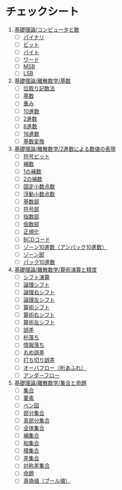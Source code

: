 # チェックシート

1. [基礎理論/コンピュータと数](./basics/_/chapters/computer_and_number.md)
	- [ ] [バイナリ](./basics/_/chapters/computer_and_number.md#バイナリ)
	- [ ] [ビット](./basics/_/chapters/computer_and_number.md#ビット)
	- [ ] [バイト](./basics/_/chapters/computer_and_number.md#バイト)
	- [ ] [ワード](./basics/_/chapters/computer_and_number.md#ワード)
	- [ ] [MSB](./basics/_/chapters/computer_and_number.md#msb)
	- [ ] [LSB](./basics/_/chapters/computer_and_number.md#lsb)
1. [基礎理論/離散数学/基数](./basics/discrete_mathematics/_/chapters/radix.md)
	- [ ] [位取り記数法](./basics/discrete_mathematics/_/chapters/radix.md#位取り記数法)
	- [ ] [基数](./basics/discrete_mathematics/_/chapters/radix.md#基数)
	- [ ] [重み](./basics/discrete_mathematics/_/chapters/radix.md#基数)
	- [ ] [10進数](./basics/discrete_mathematics/_/chapters/radix.md#10進数)
	- [ ] [2進数](./basics/discrete_mathematics/_/chapters/radix.md#2進数)
	- [ ] [8進数](./basics/discrete_mathematics/_/chapters/radix.md#8進数)
	- [ ] [16進数](./basics/discrete_mathematics/_/chapters/radix.md#16進数)
	- [ ] [基数変換](./basics/discrete_mathematics/_/chapters/radix.md#基数変換)
1. [基礎理論/離散数学/2進数による数値の表現](./basics/discrete_mathematics/_/chapters/numeric_representation.md)
	- [ ] [符号ビット](./basics/discrete_mathematics/_/chapters/numeric_representation.md#符号ビット)
	- [ ] [補数](./basics/discrete_mathematics/_/chapters/numeric_representation.md#補数)
	- [ ] [1の補数](./basics/discrete_mathematics/_/chapters/numeric_representation.md#2の補数)
	- [ ] [2の補数](./basics/discrete_mathematics/_/chapters/numeric_representation.md#2の補数)
	- [ ] [固定小数点数](./basics/discrete_mathematics/_/chapters/numeric_representation.md#固定小数点数)
	- [ ] [浮動小数点数](./basics/discrete_mathematics/_/chapters/numeric_representation.md#浮動小数点数)
	- [ ] [基数部](./basics/discrete_mathematics/_/chapters/numeric_representation.md#浮動小数点数)
	- [ ] [符号部](./basics/discrete_mathematics/_/chapters/numeric_representation.md#浮動小数点数)
	- [ ] [指数部](./basics/discrete_mathematics/_/chapters/numeric_representation.md#浮動小数点数)
	- [ ] [仮数部](./basics/discrete_mathematics/_/chapters/numeric_representation.md#浮動小数点数)
	- [ ] [正規化](./basics/discrete_mathematics/_/chapters/numeric_representation.md#浮動小数点数)
	- [ ] [BCDコード](./basics/discrete_mathematics/_/chapters/numeric_representation.md#bcdコード)
	- [ ] [ゾーン10進数（アンパック10進数）](./basics/discrete_mathematics/_/chapters/numeric_representation.md#ゾーン10進数)
	- [ ] [ゾーン部](./basics/discrete_mathematics/_/chapters/numeric_representation.md#ゾーン10進数)
	- [ ] [パック10進数](./basics/discrete_mathematics/_/chapters/numeric_representation.md#パック10進数)
1. [基礎理論/離散数学/算術演算と精度](./basics/discrete_mathematics/_/chapters/arithmetic_operation_and_precision.md)
	- [ ] [シフト演算](./basics/discrete_mathematics/_/chapters/arithmetic_operation_and_precision.md#シフト演算)
	- [ ] [論理シフト](./basics/discrete_mathematics/_/chapters/arithmetic_operation_and_precision.md#論理シフト)
	- [ ] [論理右シフト](./basics/discrete_mathematics/_/chapters/arithmetic_operation_and_precision.md#論理シフト)
	- [ ] [論理左シフト](./basics/discrete_mathematics/_/chapters/arithmetic_operation_and_precision.md#論理シフト)
	- [ ] [算術シフト](./basics/discrete_mathematics/_/chapters/arithmetic_operation_and_precision.md#算術シフト)
	- [ ] [算術右シフト](./basics/discrete_mathematics/_/chapters/arithmetic_operation_and_precision.md#算術シフト)
	- [ ] [算術左シフト](./basics/discrete_mathematics/_/chapters/arithmetic_operation_and_precision.md#算術シフト)
	- [ ] [誤差](./basics/discrete_mathematics/_/chapters/arithmetic_operation_and_precision.md#誤差)
	- [ ] [桁落ち](./basics/discrete_mathematics/_/chapters/arithmetic_operation_and_precision.md#桁落ち)
	- [ ] [情報落ち](./basics/discrete_mathematics/_/chapters/arithmetic_operation_and_precision.md#情報落ち)
	- [ ] [丸め誤差](./basics/discrete_mathematics/_/chapters/arithmetic_operation_and_precision.md#丸め誤差)
	- [ ] [打ち切り誤差](./basics/discrete_mathematics/_/chapters/arithmetic_operation_and_precision.md#打ち切り誤差)
	- [ ] [オーバフロー（桁あふれ）](./basics/discrete_mathematics/_/chapters/arithmetic_operation_and_precision.md#オーバフロー)
	- [ ] [アンダーフロー](./basics/discrete_mathematics/_/chapters/arithmetic_operation_and_precision.md#アンダーフロー)
1. [基礎理論/離散数学/集合と命題](./basics/discrete_mathematics/_/chapters/set_and_proposition.md)
	- [ ] [集合](./basics/discrete_mathematics/_/chapters/set_and_proposition.md#集合)
	- [ ] [要素](./basics/discrete_mathematics/_/chapters/set_and_proposition.md#要素)
	- [ ] [ベン図](./basics/discrete_mathematics/_/chapters/set_and_proposition.md#ベン図)
	- [ ] [部分集合](./basics/discrete_mathematics/_/chapters/set_and_proposition.md#部分集合)
	- [ ] [真部分集合](./basics/discrete_mathematics/_/chapters/set_and_proposition.md#部分集合)
	- [ ] [全体集合](./basics/discrete_mathematics/_/chapters/set_and_proposition.md#補集合)
	- [ ] [補集合](./basics/discrete_mathematics/_/chapters/set_and_proposition.md#補集合)
	- [ ] [和集合](./basics/discrete_mathematics/_/chapters/set_and_proposition.md#和集合)
	- [ ] [積集合](./basics/discrete_mathematics/_/chapters/set_and_proposition.md#積集合)
	- [ ] [差集合](./basics/discrete_mathematics/_/chapters/set_and_proposition.md#差集合)
	- [ ] [対称差集合](./basics/discrete_mathematics/_/chapters/set_and_proposition.md#対称差集合)
	- [ ] [命題](./basics/discrete_mathematics/_/chapters/set_and_proposition.md#命題)
	- [ ] [真偽値（ブール値）](./basics/discrete_mathematics/_/chapters/set_and_proposition.md#真偽値)
